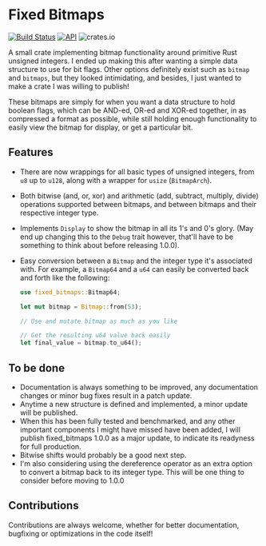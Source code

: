 # Fixed Bitmaps

[![Build Status](https://app.travis-ci.com/AQUIN0S/FixedBitmaps.svg?branch=main)](https://app.travis-ci.com/AQUIN0S/FixedBitmaps)
[![API](https://docs.rs/fixed_bitmaps/badge.svg)](https://docs.rs/fixed_bitmaps)
![crates.io](https://img.shields.io/crates/v/fixed_bitmaps.svg)

A small crate implementing bitmap functionality around primitive Rust unsigned integers. I ended up making this after wanting a simple data structure to use for bit flags. Other options definitely exist such as `bitmap` and `bitmaps`, but they looked intimidating, and besides, I just wanted to make a crate I was willing to publish!

These bitmaps are simply for when you want a data structure to hold boolean flags, which can be AND-ed, OR-ed and XOR-ed together, in as compressed a format as possible, while still holding enough functionality to easily view the bitmap for display, or get a particular bit.

## Features

- There are now wrappings for all basic types of unsigned integers, from `u8` up to `u128`, along with a wrapper for `usize` (`BitmapArch`).
- Both bitwise (and, or, xor) and arithmetic (add, subtract, multiply, divide) operations supported between bitmaps, and between bitmaps and their respective integer type.
- Implements `Display` to show the bitmap in all its 1's and 0's glory. (May end up changing this to the `Debug` trait however, that'll have to be something to think about before releasing 1.0.0).
- Easy conversion between a `Bitmap` and the integer type it's associated with. For example, a `Bitmap64` and a `u64` can easily be converted back and forth like the following:

    ```rust
    use fixed_bitmaps::Bitmap64;

    let mut bitmap = Bitmap::from(53);
    
    // Use and mutate bitmap as much as you like
    
    // Get the resulting u64 value back easily
    let final_value = bitmap.to_u64();
    ```

## To be done

- Documentation is always something to be improved, any documentation changes or minor bug fixes result in a patch update.
- Anytime a new structure is defined and implemented, a minor update will be published.
- When this has been fully tested and benchmarked, and any other important components I might have missed have been added, I will publish fixed_bitmaps 1.0.0 as a major update, to indicate its readyness for full production.
- Bitwise shifts would probably be a good next step.
- I'm also considering using the dereference operator as an extra option to convert a bitmap back to its integer type. This will be one thing to consider before moving to 1.0.0

## Contributions

Contributions are always welcome, whether for better documentation, bugfixing or optimizations in the code itself!
